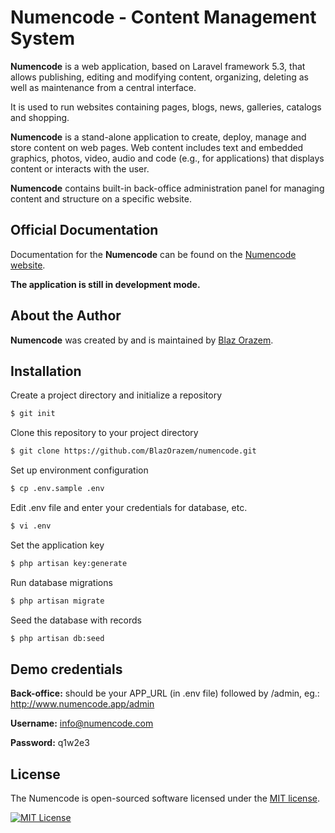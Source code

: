 # Numencode - Content Management System

**Numencode** is a web application, based on Laravel framework 5.3, that allows publishing, editing and modifying 
content, organizing, deleting as well as maintenance from a central interface.

It is used to run websites containing pages, blogs, news, galleries, catalogs and shopping.

**Numencode** is a stand-alone application to create, deploy, manage and store content on web pages. 
Web content includes text and embedded graphics, photos, video, audio and code (e.g., for applications) 
that displays content or interacts with the user.

**Numencode** contains built-in back-office administration panel for managing content and structure on a specific website.

## Official Documentation

Documentation for the **Numencode** can be found on the [Numencode website](http://www.numencode.com/page/docs/).

**The application is still in development mode.**

## About the Author

**Numencode** was created by and is maintained by [Blaz Orazem](https://github.com/BlazOrazem).

## Installation

Create a project directory and initialize a repository
```bash
$ git init
```

Clone this repository to your project directory
```bash
$ git clone https://github.com/BlazOrazem/numencode.git
```

Set up environment configuration 
```bash
$ cp .env.sample .env
```

Edit .env file and enter your credentials for database, etc.
```bash
$ vi .env
```

Set the application key
```bash
$ php artisan key:generate
```

Run database migrations
```bash
$ php artisan migrate
```

Seed the database with records
```bash
$ php artisan db:seed
```

## Demo credentials

**Back-office:** should be your APP_URL (in .env file) followed by /admin, eg.: http://www.numencode.app/admin

**Username:** info@numencode.com

**Password:** q1w2e3

## License

The Numencode is open-sourced software licensed under the [MIT license](http://opensource.org/licenses/MIT).

[<img src="https://img.shields.io/packagist/l/doctrine/orm.svg?style=flat-square" alt="MIT License">](LICENSE)
